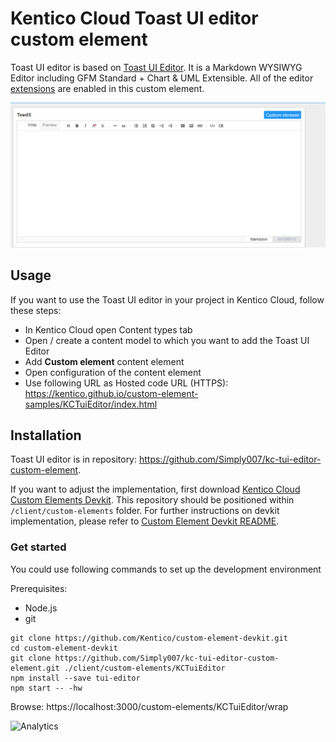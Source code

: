 # Kentico Cloud Toast UI editor custom element

Toast UI editor is based on [Toast UI Editor](https://ui.toast.com/tui-editor). It is a Markdown WYSIWYG Editor including GFM Standard + Chart & UML Extensible.
All of the editor [extensions](https://github.com/nhnent/tui.editor/blob/master/docs/using-extensions.md) are enabled in this custom element.

![Toast UI editor](ToastUIEditor.gif)

## Usage

If you want to use the Toast UI editor in your project in Kentico Cloud, follow these steps:

* In Kentico Cloud open Content types tab
* Open / create a content model to which you want to add the Toast UI Editor
* Add **Custom element** content element
* Open configuration of the content element
* Use following URL as Hosted code URL (HTTPS): https://kentico.github.io/custom-element-samples/KCTuiEditor/index.html

## Installation

Toast UI editor is in repository: https://github.com/Simply007/kc-tui-editor-custom-element.

If you want to adjust the implementation, first download [Kentico Cloud Custom Elements Devkit](https://github.com/kentico/custom-element-devkit). This repository should be positioned within `/client/custom-elements` folder. For further instructions on devkit implementation, please refer to [Custom Element Devkit README](https://github.com/Kentico/custom-element-devkit/blob/master/readme.md).

### Get started

You could use following commands to set up the development environment

Prerequisites:

* Node.js
* git

```plain
git clone https://github.com/Kentico/custom-element-devkit.git
cd custom-element-devkit
git clone https://github.com/Simply007/kc-tui-editor-custom-element.git ./client/custom-elements/KCTuiEditor
npm install --save tui-editor
npm start -- -hw
```

Browse: https://localhost:3000/custom-elements/KCTuiEditor/wrap

![Analytics](https://kentico-ga-beacon.azurewebsites.net/api/UA-69014260-4/Kentico/custom-element-samples/KCTuiEditor?pixel)
